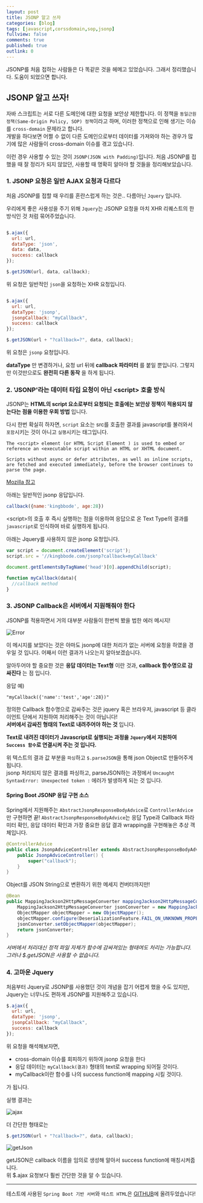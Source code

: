 ```yaml
---
layout: post
title: JSONP 알고 쓰자
categories: [blog]
tags: [javascript,corssdomain,sop,jsonp]
fullview: false
comments: true
published: true
outlink: 0
---
```


JSONP를 처음 접하는 사람들은 다 똑같은 것을 헤메고 있었습니다. 그래서 정리했습니다. 도움이 되었으면 합니다.

JSONP 알고 쓰자!
----------------

자바 스크립트는 서로 다른 도메인에 대한 요청을 보안상 제한합니다. 이 정책을 `동일근원정책(Same-Origin Policy, SOP) 정책`이라고 하며, 이러한 정책으로 인해 생기는 이슈를 `cross-domain` 문제라고 합니다. <br> 개발을 하다보면 어쩔 수 없이 다른 도메인으로부터 데이터를 가져와야 하는 경우가 많기에 많은 사람들이 cross-domain 이슈를 겪고 있습니다.

이런 경우 사용할 수 있는 것이 `JSONP(JSON with Padding)`입니다. 처음 JSONP를 접했을 때 잘 정리가 되지 않았던, 사용할 때 명확히 알아야 할 것들을 정리해보았습니다.

### 1. JSONP 요청은 일반 AJAX 요청과 다르다

처음 JSONP를 접할 때 우리를 혼란스럽게 하는 것은.. 다름아닌 `Jquery` 입니다.

우리에게 좋은 사용성을 주기 위해 `Jquery`는 JSONP 요청을 마치 XHR 리퀘스트의 한 방식인 것 처럼 묶어주었습니다.<br>

```javascript

$.ajax({
  url: url,
  dataType: 'json',
  data: data,
  success: callback
});

$.getJSON(url, data, callback);

```

위 요청은 일반적인 `json`을 요청하는 XHR 요청입니다.

```javascript

$.ajax({
  url: url,
  dataType: 'jsonp',
  jsonpCallback: "myCallback",
  success: callback
});

$.getJSON(url + "?callback=?", data, callback);

```

위 요청은 `jsonp` 요청입니다.

**dataType** 만 변경하거나, 요청 url 뒤에 **callback 파라미터** 를 붙일 뿐입니다. 그렇지만 이것만으로도 **완전히 다른 동작** 을 하게 됩니다.

### 2. 'JSONP'라는 데이터 타입 요청이 아닌 \<script> 호출 방식

JSONP는 **HTML의 script 요소로부터 요청되는 호출에는 보안상 정책이 적용되지 않는다는 점을 이용한 우회 방법** 입니다.

다시 한번 확실히 하자면, `script` 요소는 src를 호출한 결과를 javascript를 불러와서 `포함`시키는 것이 아니고 `실행`시키는 태그입니다.

```
The <script> element (or HTML Script Element ) is used to embed or reference an <executable script within an HTML or XHTML document.

Scripts without async or defer attributes, as well as inline scripts, are fetched and executed immediately, before the browser continues to parse the page.
```

[Mozilla 참고](https://developer.mozilla.org/en/docs/Web/HTML/Element/script)

아래는 일반적인 jsonp 응답입니다.

```javascript
callback({name:'kingbbode', age:28})
```

\<script>의 호출 후 즉시 실행하는 점을 이용하여 응답으로 온 Text Type의 결과를 `javascript`로 인식하여 바로 실행하게 됩니다.

아래는 Jquery를 사용하지 않은 jsonp 요청입니다.

```javascript
var script = document.createElement('script');
script.src = '//kingbbode.com/jsonp?callback=myCallback'

document.getElementsByTagName('head')[0].appendChild(script);

function myCallback(data){
  //callback method
}
```

### 3. JSONP Callback은 서버에서 지원해줘야 한다

JSONP를 적용하면서 거의 대부분 사람들이 한번씩 봤을 법한 에러 메시지!

![Error](/images/2016/2016-12-18-JSONP/error.png)

이 메시지를 보았다는 것은 아마도 jsonp에 대한 처리가 없는 서버에 요청을 하였을 경우일 것 입니다. 어째서 이런 결과가 나오는지 알아보겠습니다.

알아두어야 할 중요한 것은 **응답 데이터는 Text형** 이란 것과, **callback 함수명으로 감싸진다** 는 점 입니다.

응답 예)

```
"myCallback({'name':'test','age':28})"
```

정의한 Callback 함수명으로 감싸주는 것은 jquery 혹은 브라우저, javascript 등 클라이언트 단에서 지원하여 처리해주는 것이 아닙니다!<br>**서버에서 감싸진 형태의 Text로 내려주어야 하는 것** 입니다.

**Text로 내려진 데이터가 Javascript로 실행되는 과정을 `Jquery`에서 지원하여 `Success 함수`로 연결시켜 주는 것 입니다.**

위 텍스트의 결과 값 부분을 `파싱`하고 `$.parseJSON`을 통해 json Object로 만들어주게 됩니다. <br>jsonp 처리되지 않은 결과를 파싱하고, parseJSON하는 과정에서 `Uncaught SyntaxError: Unexpected token :` 에러가 발생하게 되는 것 입니다.

#### Spring Boot JSONP 응답 구현 소스

Spring에서 지원해주는 `AbstractJsonpResponseBodyAdvice`로 `ControllerAdvice`만 구현하면 끝! `AbstractJsonpResponseBodyAdvice`는 응답 Type과 Callback 파라미터 확인, 응답 데이터 확인과 가장 중요한 응답 결과 wrapping을 구현해놓은 추상 객체입니다.

```java
@ControllerAdvice
public class JsonpAdviceController extends AbstractJsonpResponseBodyAdvice {
    public JsonpAdviceController() {
        super("callback");
    }
}
```

Object를 JSON String으로 변환하기 위한 메세지 컨버터까지만!

```java
@Bean
public MappingJackson2HttpMessageConverter mappingJackson2HttpMessageConverter() {
	MappingJackson2HttpMessageConverter jsonConverter = new MappingJackson2HttpMessageConverter();
	ObjectMapper objectMapper = new ObjectMapper();
	objectMapper.configure(DeserializationFeature.FAIL_ON_UNKNOWN_PROPERTIES, false);
	jsonConverter.setObjectMapper(objectMapper);
	return jsonConverter;
}
```

*서버에서 처리대신 정적 파일 자체가 함수에 감싸져있는 형태여도 처리는 가능합니다. 그러나 $.getJSON은 사용할 수 없습니다.*

### 4. 고마운 Jquery

처음부터 Jquery로 JSONP를 사용했던 것이 개념을 잡기 어렵게 했을 수도 있지만, Jquery는 너무나도 편하게 JSONP를 지원해주고 있습니다.

```javascript
$.ajax({
  url: url,
  dataType: 'jsonp',
  jsonpCallback: "myCallback",
  success: callback
});
```

위 요청을 해석해보자면,

-	cross-domain 이슈를 회피하기 위하여 jsonp 요청을 한다
-	응답 데이터는 `myCallback(결과)` 형태의 text로 wrapping 되어질 것이다.
-	myCallback이란 함수를 나의 success function에 mapping 시킬 것이다.

가 됩니다.

실행 결과는

![ajax](/images/2016/2016-12-18-JSONP/ajax.png)

더 간단한 형태로는

```javascript
$.getJSON(url + "?callback=?", data, callback);
```

![getJson](/images/2016/2016-12-18-JSONP/getJson.png)

getJSON은 callback 이름을 임의로 생성해 알아서 success function에 매칭시켜줍니다. <br>
위 $.ajax 요청보다 훨씬 간단한 것을 알 수 있습니다.


---

테스트에 사용된 `Spring Boot 기반 서버`와 `테스트 HTML`은 [GITHUB](https://github.com/kingbbode/spring-jsonp-server)에 올려두었습니다!
